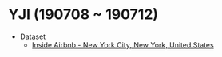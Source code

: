 # YJI (190708 ~ 190712)

- Dataset
    - [Inside Airbnb - New York City, New York, United States](http://insideairbnb.com/get-the-data.html)

